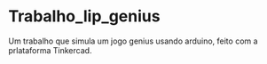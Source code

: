 # Trabalho_lip_genius
Um trabalho que simula um jogo genius usando arduino, feito com a prlataforma Tinkercad.
